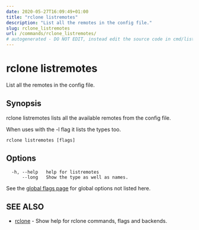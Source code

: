 ```yaml
---
date: 2020-05-27T16:09:49+01:00
title: "rclone listremotes"
description: "List all the remotes in the config file."
slug: rclone_listremotes
url: /commands/rclone_listremotes/
# autogenerated - DO NOT EDIT, instead edit the source code in cmd/listremotes/ and as part of making a release run "make commanddocs"
---
```

# rclone listremotes

List all the remotes in the config file.

## Synopsis


rclone listremotes lists all the available remotes from the config file.

When uses with the -l flag it lists the types too.


```
rclone listremotes [flags]
```

## Options

```
  -h, --help   help for listremotes
      --long   Show the type as well as names.
```

See the [global flags page](/flags/) for global options not listed here.

## SEE ALSO

* [rclone](/commands/rclone/)	 - Show help for rclone commands, flags and backends.

